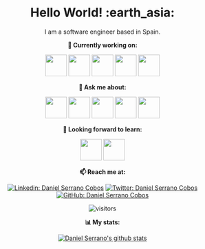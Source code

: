 <div align="center">

<h1 align= "center"><b>Hello World! :earth_asia:</b></h1>


<p align="center">
I am a software engineer based in Spain.
</p>



**🌱 Currently working on:**

<code><a href="https://www.python.org/" target="_blank"><img height="50" src="https://www.vectorlogo.zone/logos/python/python-ar21.svg"></a></code>
<code><a href="https://www.javascript.com/" target="_blank"><img height="50" src="https://www.vectorlogo.zone/logos/javascript/javascript-ar21.svg"></a></code>
<code><a href="https://www.mongodb.com/" target="_blank"><img height="50" src="https://www.vectorlogo.zone/logos/mongodb/mongodb-ar21.svg"></a></code>
<code><a href="https://reactjs.org/" target="_blank"><img height="50" src="https://www.vectorlogo.zone/logos/reactjs/reactjs-ar21.svg"></a></code>
<code><a href="https://www.typescriptlang.org/" target="_blank"><img height="50" src="https://www.vectorlogo.zone/logos/typescriptlang/typescriptlang-ar21.svg"></a></code>



**💬 Ask me about:**

<code><a href="https:///" target="_blank"><img height="50" src="https://www.vectorlogo.zone/logos/linux/linux-ar21.svg"></a></code>
<code><a href="https://www.python.org/" target="_blank"><img height="50" src="https://www.vectorlogo.zone/logos/python/python-ar21.svg"></a></code>
<code><a href="https://www.docker.com/" target="_blank"><img height="50" src="https://www.vectorlogo.zone/logos/docker/docker-ar21.svg"></a></code>
<code><a href="https://git-scm.com//" target="_blank"><img height="50" src="https://www.vectorlogo.zone/logos/git-scm/git-scm-ar21.svg"></a></code>
<code><a href="https://www.mongodb.com/" target="_blank"><img height="50" src="https://www.vectorlogo.zone/logos/mongodb/mongodb-ar21.svg"></a></code>

**🌱 Looking forward to learn:**


<code><a href="https://cloud.google.com/" target="_blank"><img height="50" src="https://www.vectorlogo.zone/logos/google_cloud/google_cloud-ar21.svg"></a></code>
<code><a href="https://azure.microsoft.com/" target="_blank"><img height="50" src="https://www.vectorlogo.zone/logos/microsoft_azure/microsoft_azure-ar21.svg"></a></code> 

**📫 Reach me at:**<br>

[![Linkedin: Daniel Serrano Cobos](https://img.shields.io/badge/-Daniel%20Serrano%20Cobos-blue?style=flat-square&logo=Linkedin&logoColor=white&link=https://www.linkedin.com/in/daniel-serrano-cobos/)](https://www.linkedin.com/in/daniel-serrano-cobos/)
[![Twitter: Daniel Serrano Cobos](https://img.shields.io/twitter/follow/d_serranoc?style=social)](https://twitter.com/d_serranoc)
[![GitHub: Daniel Serrano Cobos](https://img.shields.io/github/followers/dserranoc?label=Daniel%20Serrano%20Cobos&style=social)](https://github.com//dserranoc)


![visitors](https://visitor-badge.glitch.me/badge?page_id=theroxd4n.visitor-badge)


**📊 My stats:**

[![Daniel Serrano's github stats](https://github-readme-stats.vercel.app/api?username=dserranoc)](https://github.com/dserranoc)

</div>
